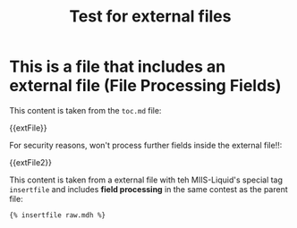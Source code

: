 ﻿---
title: Test for external files
data: a,b,c,d,e
extFile: ~/toc.md
extFile2: raw.mdh
---
# This is a file that includes an external file (File Processing Fields)

This content is taken from the `toc.md` file:

{{extFile}}

For security reasons, won't process further fields inside the external file!!:

{{extFile2}}

This content is taken from a external file with teh MIIS-Liquid's special tag `insertfile` and includes **field processing** in the same contest as the parent file:

```
{% insertfile raw.mdh %}
```